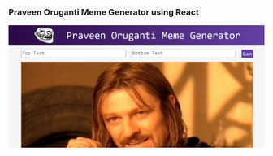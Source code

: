### Praveen Oruganti Meme Generator using React 
 
 ![screenshot of the app](https://raw.githubusercontent.com/praveenoruganti/praveenoruganti-reactjs/master/0_Projects/praveenoruganti-meme-generator/src/images/screenshot.PNG "Messenger App")

